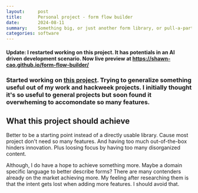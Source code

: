```yaml
---
layout:     post
title:      Personal project - form flow builder
date:       2024-08-11
summary:    Something big, or just another form library, or pull-a-part repo?
categories: software
---
```


#### Update: I restarted working on this project. It has potentials in an AI driven development scenario. Now live preview at https://shawn-cao.github.io/form-flow-builder/

### Started working on [this project](https://github.com/Shawn-Cao/form-flow-builder). Trying to generalize something useful out of my work and hackweek projects. I initially thought it's so useful to general projects but soon found it overwheming to accomondate so many features.

## What this project should achieve
Better to be a starting point instead of a directly usable library. Cause most project don't need so many features. And having too much out-of-the-box hinders innovation. Plus loosing focus by having too many disorganized content.

Although, I do have a hope to achieve something more. Maybe a domain specific language to better describe forms? There are many contenders already on the market achieving more. My feeling after researching them is that the intent gets lost when adding more features. I should avoid that.
